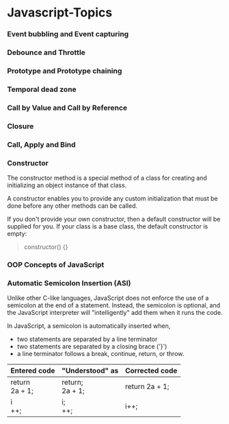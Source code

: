 # Javascript-Topics

### Event bubbling and Event capturing

### Debounce and Throttle

### Prototype and Prototype chaining

### Temporal dead zone

### Call by Value and Call by Reference

### Closure

### Call, Apply and Bind

### Constructor

The constructor method is a special method of a class for creating and initializing an object instance of that class.

A constructor enables you to provide any custom initialization that must be done before any other methods can be called.

If you don't provide your own constructor, then a default constructor will be supplied for you. If your class is a base class, the default constructor is empty:
> constructor() {}

### OOP Concepts of JavaScript

### Automatic Semicolon Insertion (ASI)

Unlike other C-like languages, JavaScript does not enforce the use of a semicolon at the end of a statement. Instead, the semicolon is optional, and the JavaScript interpreter will "intelligently" add them when it runs the code.

In JavaScript, a semicolon is automatically inserted when,
- two statements are separated by a line terminator
- two statements are separated by a closing brace ('}')
- a line terminator follows a break, continue, return, or throw.

| Entered code | "Understood" as | Corrected code | 
|--|--|--|
| return <br/> 2a + 1;|return; <br/> 2a + 1; | return 2a + 1; |
| i<br/>++; | i;<br/>++; | i++; |
